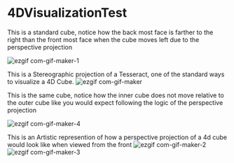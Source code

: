 # 4DVisualizationTest



This is a standard cube, notice how the back most face is farther to the right than the front most face when the cube moves left due to the perspective projection

![ezgif com-gif-maker-1](https://user-images.githubusercontent.com/89361982/139005143-31a2f04d-13e6-4420-839f-df152ec4d74f.gif)

This is a Stereographic projection of a Tesseract, one of the standard ways to visualize a 4D Cube.
![ezgif com-gif-maker](https://user-images.githubusercontent.com/89361982/139005135-2bb1e8b6-7517-4c36-87f6-61439cf98b9a.gif)



This is the same cube, notice how the inner cube does not move relative to the outer cube like you would expect following the logic of the perspective projection

![ezgif com-gif-maker-4](https://user-images.githubusercontent.com/89361982/139004725-e4ff6b14-746a-4a1a-9a19-24a3060e2921.gif)

This is an Artistic represention of how a perspective projection of a 4d cube would look like when viewed from the front
![ezgif com-gif-maker-2](https://user-images.githubusercontent.com/89361982/139004896-db6e215a-4a9e-4301-8295-21a8de6d9f57.gif)
![ezgif com-gif-maker-3](https://user-images.githubusercontent.com/89361982/139004790-de6ebdeb-1e48-4295-b5b4-85b278def02d.gif)

